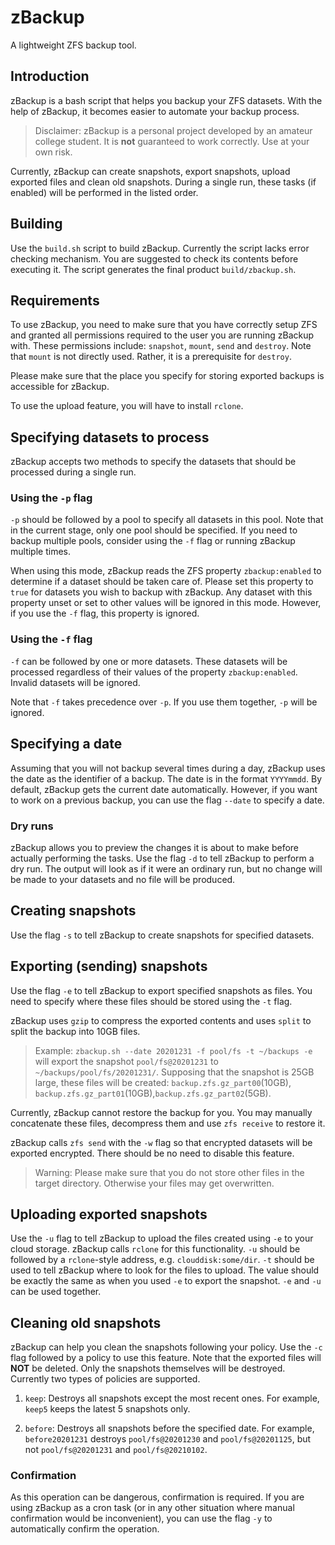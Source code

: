 # zBackup

A lightweight ZFS backup tool.

## Introduction

zBackup is a bash script that helps you backup your ZFS datasets. With the help of zBackup, it becomes easier to automate your backup process.

> Disclaimer: zBackup is a personal project developed by an amateur college student. It is **not** guaranteed to work correctly. Use at your own risk.

Currently, zBackup can create snapshots, export snapshots, upload exported files and clean old snapshots. During a single run, these tasks (if enabled) will be performed in the listed order.

## Building

Use the `build.sh` script to build zBackup. Currently the script lacks error checking mechanism. You are suggested to check its contents before executing it. The script generates the final product `build/zbackup.sh`.

## Requirements

To use zBackup, you need to make sure that you have correctly setup ZFS and granted all permissions required to the user you are running zBackup with. These permissions include: `snapshot`, `mount`, `send` and `destroy`. Note that `mount` is not directly used. Rather, it is a prerequisite for  `destroy`.

Please make sure that the place you specify for storing exported backups is accessible for zBackup.

To use the upload feature, you will have to install `rclone`.

## Specifying datasets to process

zBackup accepts two methods to specify the datasets that should be processed during a single run.

### Using the `-p` flag

`-p` should be followed by a pool to specify all datasets in this pool. Note that in the current stage, only one pool should be specified. If you need to backup multiple pools, consider using the `-f` flag or running zBackup multiple times.

When using this mode, zBackup reads the ZFS property `zbackup:enabled` to determine if a dataset should be taken care of. Please set this property to `true` for datasets you wish to backup with zBackup. Any dataset with this property unset or set to other values will be ignored in this mode. However, if you use the `-f` flag, this property is ignored.

### Using the `-f` flag

`-f` can be followed by one or more datasets. These datasets will be processed regardless of their values of the property `zbackup:enabled`. Invalid datasets will be ignored.

Note that `-f` takes precedence over `-p`. If you use them together, `-p` will be ignored.

## Specifying a date

Assuming that you will not backup several times during a day, zBackup uses the date as the identifier of a backup. The date is in the format `YYYYmmdd`. By default, zBackup gets the current date automatically. However, if you want to work on a previous backup, you can use the flag `--date` to specify a date.

### Dry runs

zBackup allows you to preview the changes it is about to make before actually performing the tasks. Use the flag `-d` to tell zBackup to perform a dry run. The output will look as if it were an ordinary run, but no change will be made to your datasets and no file will be produced.

## Creating snapshots

Use the flag `-s` to tell zBackup to create snapshots for specified datasets.

## Exporting (sending) snapshots

Use the flag `-e` to tell zBackup to export specified snapshots as files. You need to specify where these files should be stored using the `-t` flag.

zBackup uses `gzip` to compress the exported contents and uses `split` to split the backup into 10GB files.

> Example: `zbackup.sh --date 20201231 -f pool/fs -t ~/backups -e` will export the snapshot `pool/fs@20201231` to `~/backups/pool/fs/20201231/`. Supposing that the snapshot is 25GB large, these files will be created: `backup.zfs.gz_part00`(10GB), `backup.zfs.gz_part01`(10GB),`backup.zfs.gz_part02`(5GB).

Currently, zBackup cannot restore the backup for you. You may manually concatenate these files, decompress them and use `zfs receive` to restore it.

zBackup calls `zfs send` with the `-w` flag so that encrypted datasets will be exported encrypted. There should be no need to disable this feature.

> Warning: Please make sure that you do not store other files in the target directory. Otherwise your files may get overwritten.

## Uploading exported snapshots

Use the `-u` flag to tell zBackup to upload the files created using `-e` to your cloud storage. zBackup calls `rclone` for this functionality. `-u` should be followed by a `rclone`-style address, e.g. `clouddisk:some/dir`. `-t` should be used to tell zBackup where to look for the files to upload. The value should be exactly the same as when you used `-e` to export the snapshot. `-e` and `-u` can be used together.

## Cleaning old snapshots

zBackup can help you clean the snapshots following your policy. Use the `-c` flag followed by a policy to use this feature. Note that the exported files will **NOT** be deleted. Only the snapshots themselves will be destroyed. Currently two types of policies are supported.

1. `keep`: Destroys all snapshots except the most recent ones. For example, `keep5` keeps the latest 5 snapshots only.

2. `before`: Destroys all snapshots before the specified date. For example, `before20201231` destroys `pool/fs@20201230` and `pool/fs@20201125`, but not `pool/fs@20201231` and `pool/fs@20210102`.

### Confirmation

As this operation can be dangerous, confirmation is required. If you are using zBackup as a cron task (or in any other situation where manual confirmation would be inconvenient), you can use the flag `-y` to automatically confirm the operation.
